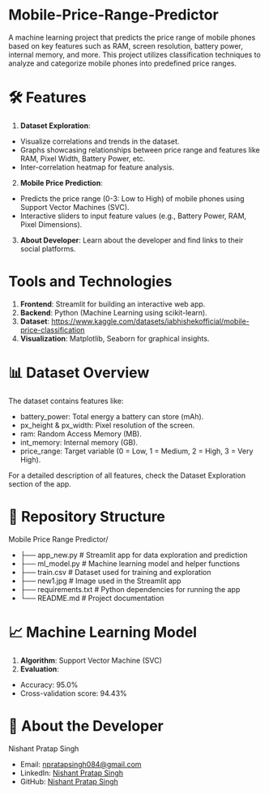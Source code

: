 # Mobile-Price-Range-Predictor
A machine learning project that predicts the price range of mobile phones based on key features such as RAM, screen resolution, battery power, internal memory, and more. This project utilizes classification techniques to analyze and categorize mobile phones into predefined price ranges.

#  🛠 Features
1. **Dataset Exploration**:
- Visualize correlations and trends in the dataset.
- Graphs showcasing relationships between price range and features like RAM, Pixel Width, Battery Power, etc.
- Inter-correlation heatmap for feature analysis.
2. **Mobile Price Prediction**:
- Predicts the price range (0-3: Low to High) of mobile phones using Support Vector Machines (SVC).
- Interactive sliders to input feature values (e.g., Battery Power, RAM, Pixel Dimensions).
3. **About Developer**:
Learn about the developer and find links to their social platforms.

# Tools and Technologies
1. **Frontend**: Streamlit for building an interactive web app.
2. **Backend**: Python (Machine Learning using scikit-learn).
3. **Dataset**: https://www.kaggle.com/datasets/iabhishekofficial/mobile-price-classification
4. **Visualization**: Matplotlib, Seaborn for graphical insights.

# 📊 Dataset Overview
The dataset contains features like:

- battery_power: Total energy a battery can store (mAh).
- px_height & px_width: Pixel resolution of the screen.
- ram: Random Access Memory (MB).
- int_memory: Internal memory (GB).
- price_range: Target variable (0 = Low, 1 = Medium, 2 = High, 3 = Very High).
  
For a detailed description of all features, check the Dataset Exploration section of the app.

# 📂 Repository Structure
Mobile Price Range Predictor/
- ├── app_new.py         # Streamlit app for data exploration and prediction
- ├── ml_model.py        # Machine learning model and helper functions
- ├── train.csv          # Dataset used for training and exploration
- ├── new1.jpg           # Image used in the Streamlit app
- ├── requirements.txt   # Python dependencies for running the app
- └── README.md          # Project documentation

# 📈 Machine Learning Model
1. **Algorithm**: Support Vector Machine (SVC)
2. **Evaluation**:
- Accuracy: 95.0%
- Cross-validation score: 94.43%

# 👤 About the Developer
Nishant Pratap Singh

- Email: npratapsingh084@gmail.com
- LinkedIn: [Nishant Pratap Singh](https://www.linkedin.com/in/nishant-pratap-singh-b96871257/)
- GitHub: [Nishant Pratap Singh](https://github.com/Nishant-Pratap-Singh)
